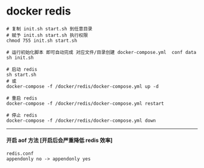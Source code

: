 # docker redis

####
```shell script
# 复制 init.sh start.sh 到任意目录
# 赋予 init.sh start.sh 执行权限
chmod 755 init.sh start.sh

# 运行初始化脚本 即可自动完成 对应文件/目录创建 docker-compose.yml  conf data
sh init.sh

# 启动 redis
sh start.sh
# 或
docker-compose -f /docker/redis/docker-compose.yml up -d

# 重启 redis
docker-compose -f /docker/redis/docker-compose.yml restart

# 停止 redis
docker-compose -f /docker/redis/docker-compose.yml down
```

---
#### 开启 aof 方法 [开启后会严重降低 redis 效率]
```shell script
redis.conf
appendonly no -> appendonly yes 
```